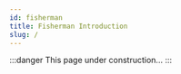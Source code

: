 ```yaml
---
id: fisherman
title: Fisherman Introduction
slug: /
---
```


:::danger
This page under construction...
:::

